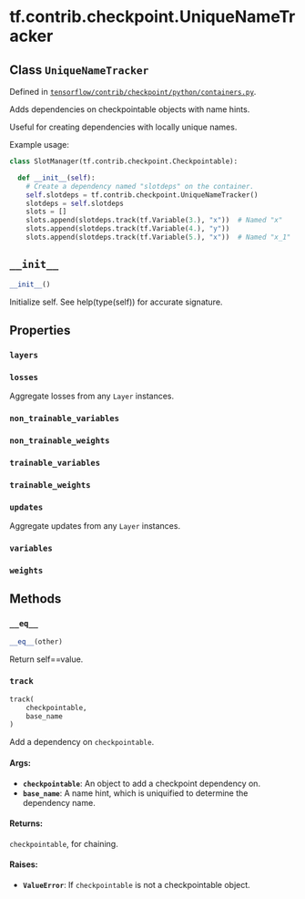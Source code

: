 <div itemscope itemtype="http://developers.google.com/ReferenceObject">
<meta itemprop="name" content="tf.contrib.checkpoint.UniqueNameTracker" />
<meta itemprop="path" content="Stable" />
<meta itemprop="property" content="layers"/>
<meta itemprop="property" content="losses"/>
<meta itemprop="property" content="non_trainable_variables"/>
<meta itemprop="property" content="non_trainable_weights"/>
<meta itemprop="property" content="trainable_variables"/>
<meta itemprop="property" content="trainable_weights"/>
<meta itemprop="property" content="updates"/>
<meta itemprop="property" content="variables"/>
<meta itemprop="property" content="weights"/>
<meta itemprop="property" content="__eq__"/>
<meta itemprop="property" content="__init__"/>
<meta itemprop="property" content="track"/>
</div>

# tf.contrib.checkpoint.UniqueNameTracker

## Class `UniqueNameTracker`





Defined in [`tensorflow/contrib/checkpoint/python/containers.py`](/code/stable/tensorflow/contrib/checkpoint/python/containers.py).

Adds dependencies on checkpointable objects with name hints.

Useful for creating dependencies with locally unique names.

Example usage:
```python
class SlotManager(tf.contrib.checkpoint.Checkpointable):

  def __init__(self):
    # Create a dependency named "slotdeps" on the container.
    self.slotdeps = tf.contrib.checkpoint.UniqueNameTracker()
    slotdeps = self.slotdeps
    slots = []
    slots.append(slotdeps.track(tf.Variable(3.), "x"))  # Named "x"
    slots.append(slotdeps.track(tf.Variable(4.), "y"))
    slots.append(slotdeps.track(tf.Variable(5.), "x"))  # Named "x_1"
```

<h2 id="__init__"><code>__init__</code></h2>

``` python
__init__()
```

Initialize self.  See help(type(self)) for accurate signature.



## Properties

<h3 id="layers"><code>layers</code></h3>



<h3 id="losses"><code>losses</code></h3>

Aggregate losses from any `Layer` instances.

<h3 id="non_trainable_variables"><code>non_trainable_variables</code></h3>



<h3 id="non_trainable_weights"><code>non_trainable_weights</code></h3>



<h3 id="trainable_variables"><code>trainable_variables</code></h3>



<h3 id="trainable_weights"><code>trainable_weights</code></h3>



<h3 id="updates"><code>updates</code></h3>

Aggregate updates from any `Layer` instances.

<h3 id="variables"><code>variables</code></h3>



<h3 id="weights"><code>weights</code></h3>





## Methods

<h3 id="__eq__"><code>__eq__</code></h3>

``` python
__eq__(other)
```

Return self==value.

<h3 id="track"><code>track</code></h3>

``` python
track(
    checkpointable,
    base_name
)
```

Add a dependency on `checkpointable`.

#### Args:

* <b>`checkpointable`</b>: An object to add a checkpoint dependency on.
* <b>`base_name`</b>: A name hint, which is uniquified to determine the dependency
    name.

#### Returns:

`checkpointable`, for chaining.

#### Raises:

* <b>`ValueError`</b>: If `checkpointable` is not a checkpointable object.



